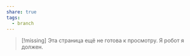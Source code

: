 ```yaml
---
share: true
tags:
  - branch
---
```


> [!missing] 
> Эта страница ещё не готова к просмотру. Я робот я должен.


